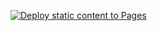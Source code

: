 [![Deploy static content to Pages](https://github.com/sindrebenjamin/social-media-client/actions/workflows/static.yml/badge.svg)](https://github.com/sindrebenjamin/social-media-client/actions/workflows/static.yml)